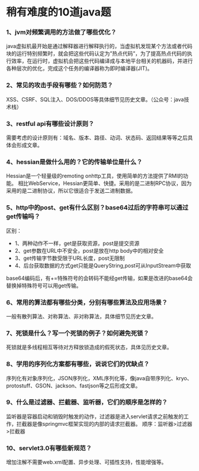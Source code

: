 # 稍有难度的10道java题

### 1、jvm对频繁调用的方法做了哪些优化？
java虚拟机最开始是通过解释器进行解释执行的，当虚拟机发现某个方法或者代码块的运行特别频繁时，就会把这些代码认定为”热点代码”，为了提高热点代码的执行效率，在运行时，虚拟机会把这些代码编译成与本地平台相关的机器码，并进行各种层次的优化，完成这个任务的编译器称为即时编译器(JIT)。

### 2、常见的攻击手段有哪些？如何防范？
XSS、CSRF、SQL注入、DOS/DDOS等具体细节见历史文章。（公众号：java技术栈）

### 3、restful api有哪些设计原则？
需要考虑的设计原则有：域名、版本、路径、动词、状态码、返回结果等等之后具体会形成文章。

### 4、hessian是做什么用的？它的传输单位是什么？
Hessian是一个轻量级的remoting onhttp工具，使用简单的方法提供了RMI的功能。 相比WebService，Hessian更简单、快捷。采用的是二进制RPC协议，因为采用的是二进制协议，所以它很适合于发送二进制数据。

### 5、http中的post、get有什么区别？base64过后的字符串可以通过get传输吗？
区别：
- 1、两种动作不一样，get是获取资源，post是提交资源 
- 2、get参数在URL中不安全，post是放在http body中的相对安全 
- 3、get传输字节数受限于URL长度，post无限制 
- 4、后台获取数据的方式get只能是QueryString,post可从InputStream中获取 

base64编码后，有+=特殊符号的会转码不能经get传输，如果是改进的base64会替换掉特殊符号可以用get传输。

### 6、常用的算法都有哪些分类，分别有哪些算法及应用场景？
一般有散列算法、对称算法、非对称算法，具体细节见历史文章。

### 7、死锁是什么？写一个死锁的例子？如何避免死锁？
死锁就是多线程相互等待对方释放锁造成的假死状态，具体见历史文章。

### 8、学用的序列化方案都有哪些，说说它们的优缺点？
序列化有对象序列化，JSON序列化，XML序列化等，像java自带序列化、kryo、protostuff、GSON、jackson、fastjson等之后形成文章。

### 9、什么是过滤器、拦截器、监听器，它们的顺序是怎样的？
监听器是容器启动和销毁时触发的动作，过滤器是进入servlet请求之前触发的工作，拦截器是像springmvc框架实现的内部的请求拦截器。 顺序：监听器>过滤器>拦截器

### 10、servlet3.0有哪些新规范？
增加注解不需要web.xml配置、异步处理、可插性支持，性能增强等。
